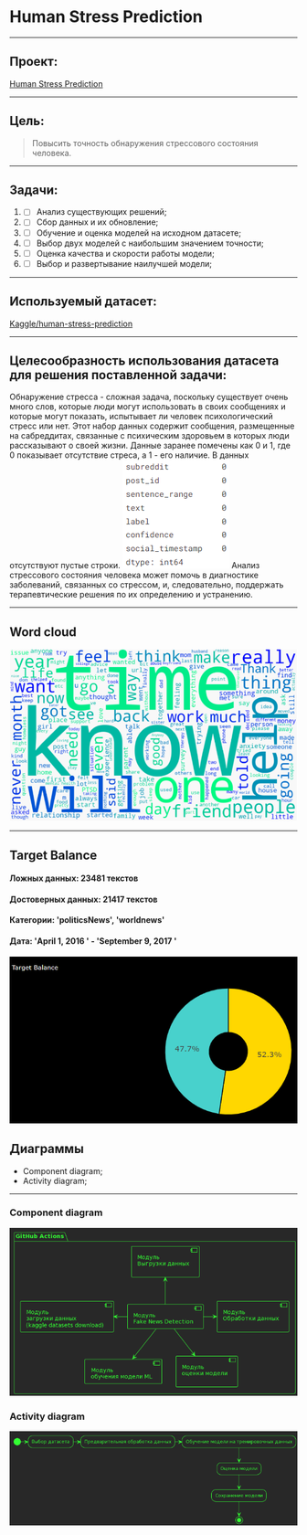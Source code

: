 # Human Stress Prediction
____
## Проект: 
[Human Stress Prediction](https://github.com/GALGEN3/human-stress-predict)
____
## Цель:
> Повысить точность обнаружения стрессового состояния человека.
____
## Задачи:
1. - [ ] Анализ существующих решений;
2. - [ ] Сбор данных и их обновление;
3. - [ ] Обучение и оценка моделей на исходном датасете;
4. - [ ] Выбор двух моделей с наибольшим значением точности;
5. - [ ] Оценка качества и скорости работы модели;
6. - [ ] Выбор и развертывание наилучшей модели;
____
## Используемый датасет:
[Kaggle/human-stress-prediction](https://www.kaggle.com/datasets/kreeshrajani/human-stress-prediction)
____
## Целесообразность использования датасета для решения поставленной задачи:
Обнаружение стресса - сложная задача, поскольку существует очень много слов, которые люди могут использовать в своих сообщениях и которые могут показать, испытывает ли человек психологический стресс или нет. Этот набор данных содержит сообщения, размещенные на сабреддитах, связанные с психическим здоровьем в которых люди рассказывают о своей жизни. Данные заранее помечены как 0 и 1, где 0 показывает отсутствие стреса, а 1 - его наличие. В данных отсутствуют пустые строки. 
![Values](https://github.com/GALGEN3/human-stress-predict/blob/main/assets/null_values.png)
Анализ стрессового состояния человека может помочь в диагностике заболеваний, связанных со стрессом, и, следовательно, поддержать терапевтические решения по их определению и устранению.
____
## Word cloud
![Cloud](https://github.com/GALGEN3/human-stress-predict/blob/main/assets/words_common.png)
____
## Target Balance
#### **Ложных данных:**  __23481__ текстов
#### **Достоверных данных:**  __21417__ текстов
#### **Категории:** 'politicsNews', 'worldnews'
#### **Дата:** 'April 1, 2016 ' - 'September 9, 2017 '

![Target](https://github.com/Valeogamer/fake-news-detection/blob/main/image/bal_tar.png?raw=true)
## Диаграммы
+ Component diagram;
+ Activity diagram;
____
### Component diagram

![Component diagram](https://github.com/Valeogamer/fake-news-detection/blob/main/image/2.2.png?raw=true)

### Activity diagram

![Activity diagram](https://github.com/Valeogamer/fake-news-detection/blob/main/image/1.1.png?raw=true)
